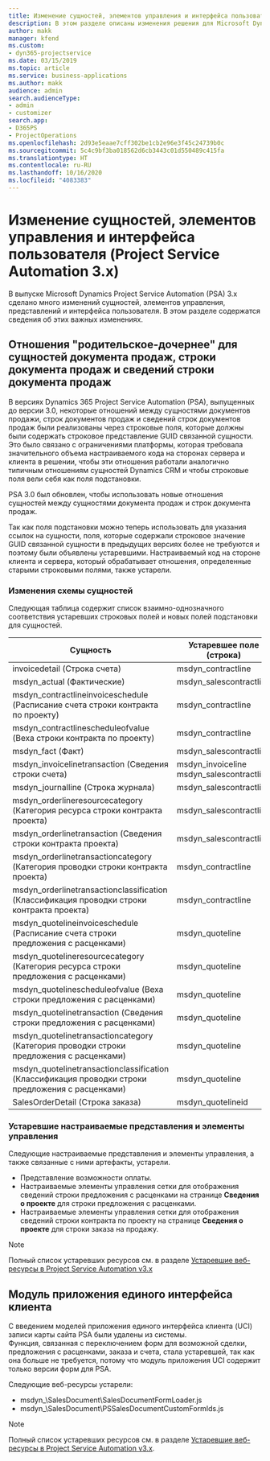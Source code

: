 ```yaml
---
title: Изменение сущностей, элементов управления и интерфейса пользователя (Project Service Automation 3.x)
description: В этом разделе описаны изменения решения для Microsoft Dynamics Project Service Automation 3.x.
author: makk
manager: kfend
ms.custom:
- dyn365-projectservice
ms.date: 03/15/2019
ms.topic: article
ms.service: business-applications
ms.author: makk
audience: admin
search.audienceType:
- admin
- customizer
search.app:
- D365PS
- ProjectOperations
ms.openlocfilehash: 2d93e5eaae7cff302be1cb2e96e3f45c24739b0c
ms.sourcegitcommit: 5c4c9bf3ba018562d6cb3443c01d550489c415fa
ms.translationtype: HT
ms.contentlocale: ru-RU
ms.lasthandoff: 10/16/2020
ms.locfileid: "4083383"
---
```

# <a name="entity-control-and-user-interface-changes-project-service-automation-3x"></a>Изменение сущностей, элементов управления и интерфейса пользователя (Project Service Automation 3.x)
В выпуске Microsoft Dynamics Project Service Automation (PSA) 3.x сделано много изменений сущностей, элементов управления, представлений и интерфейса пользователя. В этом разделе содержатся сведения об этих важных изменениях.

## <a name="parent-child-relationships-for-sales-document-sales-document-line-sales-document-line-detail-entities"></a>Отношения "родительское-дочернее" для сущностей документа продаж, строки документа продаж и сведений строки документа продаж
В версиях Dynamics 365 Project Service Automation (PSA), выпущенных до версии 3.0, некоторые отношений между сущностями документов продажи, строк документов продаж и сведений строк документов продаж были реализованы через строковые поля, которые должны были содержать строковое представление GUID связанной сущности. Это было связано с ограничениями платформы, которая требовала значительного объема настраиваемого кода на сторонах сервера и клиента в решении, чтобы эти отношения работали аналогично типичным отношениям сущностей Dynamics CRM и чтобы строковые поля вели себя как поля подстановки.

PSA 3.0 был обновлен, чтобы использовать новые отношения сущностей между сущностями документа продаж и строк документа продаж.

Так как поля подстановки можно теперь использовать для указания ссылок на сущности, поля, которые содержали строковое значение GUID связанной сущности в предыдущих версиях более не требуются и поэтому были объявлены устаревшими. Настраиваемый код на стороне клиента и сервера, который обрабатывает отношения, определенные старыми строковыми полями, также устарели.

### <a name="entity-schema-changes"></a>Изменения схемы сущностей
Следующая таблица содержит список взаимно-однозначного соответствия устаревших строковых полей и новых полей подстановки для сущностей. 

 Сущность |   Устаревшее поле (строка) | Новое поле (подстановка)
--- | --- | ---
invoicedetail (Строка счета) |  msdyn_contractline |    msdyn_contractlineid
msdyn_actual (Фактические) | msdyn_salescontractline |   msdyn_salescontractlineid
msdyn_contractlineinvoiceschedule (Расписание счета строки контракта по проекту) |    msdyn_contractline |    msdyn_contractlineid
msdyn_contractlinescheduleofvalue (Веха строки контракта по проекту) |   msdyn_contractline |    msdyn_contractlineid
msdyn_fact (Факт) | msdyn_salescontractline |   msdyn_salescontractlineid
msdyn_invoicelinetransaction (Сведения строки счета) | msdyn_invoiceline <br> msdyn_salescontractline | msdyn_invoicelineid <br> msdyn_salescontractlineid
msdyn_journalline (Строка журнала) |  msdyn_salescontractline |   msdyn_salescontractlineid
msdyn_orderlineresourcecategory (Категория ресурса строки контракта проекта) | msdyn_salescontractline |   msdyn_contractlineid
msdyn_orderlinetransaction (Сведения строки контракта проекта) | msdyn_salescontractline |   msdyn_salescontractlineid
msdyn_orderlinetransactioncategory (Категория проводки строки контракта проекта) |   msdyn_contractline |    msdyn_contractlineid
msdyn_orderlinetransactionclassification (Классификация проводки строки контракта проекта) |   msdyn_contractline |    msdyn_contractlineid
msdyn_quotelineinvoiceschedule (Расписание счета строки предложения с расценками) |  msdyn_quoteline |   msdyn_quotelineid
msdyn_quotelineresourcecategory (Категория ресурса строки предложения с расценками) |    msdyn_quoteline |   msdyn_quotelineid
msdyn_quotelinescheduleofvalue (Веха строки предложения с расценками) | msdyn_quoteline |   msdyn_quotelineid
msdyn_quotelinetransaction (Сведения строки предложения с расценками) |    msdyn_quoteline |   msdyn_quotelineid
msdyn_quotelinetransactioncategory (Категория проводки строки предложения с расценками) |  msdyn_quoteline |   msdyn_quotelineid
msdyn_quotelinetransactionclassification (Классификация проводки строки предложения с расценками) |  msdyn_quoteline |   msdyn_quotelineid
SalesOrderDetail (Строка заказа) | msdyn_quotelineid | msdyn_quoteline 

### <a name="deprecated-custom-views-and-controls"></a>Устаревшие настраиваемые представления и элементы управления
Следующие настраиваемые представления и элементы управления, а также связанные с ними артефакты, устарели.

- Представление возможности оплаты.
- Настраиваемые элементы управления сетки для отображения сведений строки предложения с расценками на странице **Сведения о проекте** для строки предложения с расценками.
- Настраиваемые элементы управления сетки для отображения сведений строки контракта по проекту на странице **Сведения о проекте** для строки заказа на продажу.

> [!NOTE]
> Полный список устаревших ресурсов см. в разделе [Устаревшие веб-ресурсы в Project Service Automation v3.x](../developer-guides/web-resources-deprecated-v3.x.md)

## <a name="unified-client-interface-app-module"></a>Модуль приложения единого интерфейса клиента
С введением моделей приложения единого интерфейса клиента (UCI) записи карты сайта PSA были удалены из системы.  
Функция, связанная с переключением форм для возможной сделки, предложения с расценками, заказа и счета, стала устаревшей, так как она больше не требуется, потому что модуль приложения UCI содержит только версии форм для PSA.  

Следующие веб-ресурсы устарели:

- msdyn_\SalesDocument\SalesDocumentFormLoader.js
- msdyn_\SalesDocument\PSSalesDocumentCustomFormIds.js

> [!NOTE]
> Полный список устаревших ресурсов см. в разделе [Устаревшие веб-ресурсы в Project Service Automation v3.x](../developer-guides/web-resources-deprecated-v3.x.md).


